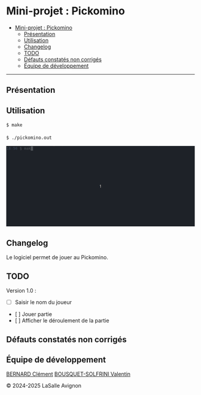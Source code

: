 # Mini-projet : Pickomino

- [Mini-projet : Pickomino](#mini-projet--pickomino)
  - [Présentation](#présentation)
  - [Utilisation](#utilisation)
  - [Changelog](#changelog)
  - [TODO](#todo)
  - [Défauts constatés non corrigés](#défauts-constatés-non-corrigés)
  - [Équipe de développement](#équipe-de-développement)

---

## Présentation

## Utilisation

```bash
$ make

$ ./pickomino.out
```

![](./images/pickomino.gif)

## Changelog

Le logiciel permet de jouer au Pickomino.

## TODO

Version 1.0 : 
- [ ] Saisir le nom du joueur 
- [ ] Jouer partie 
- [ ] Afficher le déroulement de la partie

## Défauts constatés non corrigés

## Équipe de développement

<a href= "https://github.com/clementBernard130">BERNARD Clément</a>
<a href =https://github.com/ValentinBOUSQUET>BOUSQUET-SOLFRINI Valentin</a>

&copy; 2024-2025 LaSalle Avignon
